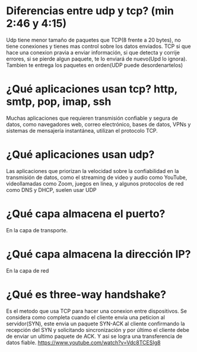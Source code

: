 # Diferencias entre udp y tcp? (min 2:46 y 4:15)

Udp tiene menor tamaño de paquetes que TCP(8 frente a 20 bytes), no tiene conexiones y tienes mas control sobre los datos enviados. 
TCP si que hace una conexion pravia a enviar información, si que detecta y corrije errores, si se pierde algun paquete, te lo enviará de nuevo(Upd lo ignora). Tambien te entrega los paquetes en orden(UDP puede desordenartelos)

# ¿Qué aplicaciones usan tcp?  http, smtp, pop, imap, ssh
Muchas aplicaciones que requieren transmisión confiable y segura de datos, como navegadores web, correo electrónico, bases de datos, VPNs y sistemas de mensajería instantánea, utilizan el protocolo TCP.
# ¿Qué aplicaciones usan udp?
Las aplicaciones que priorizan la velocidad sobre la confiabilidad en la transmisión de datos, como el streaming de video y audio como YouTube, videollamadas como Zoom, juegos en línea, y algunos protocolos de red como DNS y DHCP, suelen usar UDP
# ¿Qué capa almacena el puerto?
En la capa de transporte.
# ¿Qué capa almacena la dirección IP?
En la capa de red
# ¿Qué es three-way handshake?
Es el metodo que usa TCP para hacer una conexion entre dispositivos. Se considera como completa cuando el cliente envia una peticion al servidor(SYN), este envia un paquete SYN-ACK al cliente confirmando la recepción del SYN y solicitando sincronización y por último el cliente debe de enviar un ultimo paquete de ACK.
Y asi se logra una transferencia de datos fiable.
https://www.youtube.com/watch?v=Vdc8TCESIg8
